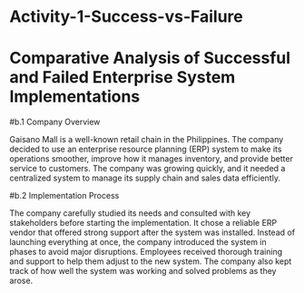 # Activity-1-Success-vs-Failure
# Comparative Analysis of Successful and Failed Enterprise System Implementations
#b.1 Company Overview

Gaisano Mall is a well-known retail chain in the Philippines. The company decided to use an enterprise resource planning (ERP) system to make its operations smoother, improve how it manages inventory, and provide better service to customers. The company was growing quickly, and it needed a centralized system to manage its supply chain and sales data efficiently.

#b.2 Implementation Process

The company carefully studied its needs and consulted with key stakeholders before starting the implementation. It chose a reliable ERP vendor that offered strong support after the system was installed. Instead of launching everything at once, the company introduced the system in phases to avoid major disruptions. Employees received thorough training and support to help them adjust to the new system. The company also kept track of how well the system was working and solved problems as they arose.
